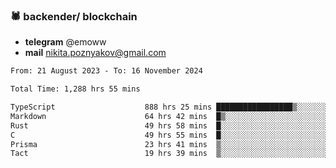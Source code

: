### 🕷 backender/ blockchain
- **telegram** @emoww
- **mail** nikita.poznyakov@gmail.com

<!--START_SECTION:waka-->

```txt
From: 21 August 2023 - To: 16 November 2024

Total Time: 1,288 hrs 55 mins

TypeScript                    888 hrs 25 mins █████████████████▒░░░░░░░   68.67 %
Markdown                      64 hrs 42 mins  █▒░░░░░░░░░░░░░░░░░░░░░░░   05.00 %
Rust                          49 hrs 58 mins  █░░░░░░░░░░░░░░░░░░░░░░░░   03.86 %
C                             49 hrs 55 mins  █░░░░░░░░░░░░░░░░░░░░░░░░   03.86 %
Prisma                        23 hrs 41 mins  ▒░░░░░░░░░░░░░░░░░░░░░░░░   01.83 %
Tact                          19 hrs 39 mins  ▒░░░░░░░░░░░░░░░░░░░░░░░░   01.52 %
```

<!--END_SECTION:waka-->





